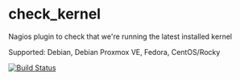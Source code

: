 # check_kernel
Nagios plugin to check that we're running the latest installed kernel

Supported: Debian, Debian Proxmox VE, Fedora, CentOS/Rocky

[![Build Status](https://api.travis-ci.com/neingeist/check_kernel.svg?branch=master)](https://app.travis-ci.com/github/neingeist/check_kernel)
